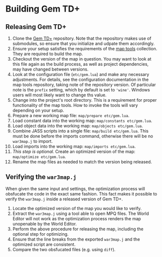 # Building Gem TD+

## Releasing Gem TD+

01. Clone the [Gem TD+][1] repository. Note that the repository makes use of
    submodules, so ensure that you initialize and udpate them accordingly.
02. Ensure your setup satisfies the requirements of the [map tools][2] 
    collection. They are required to build the map.
03. Checkout the version of the map in question. You may want to look at this
    file again as the build process, as well as project dependencies, may have
    changed between versions.
04. Look at the configuration file (`etc/gem.lua`) and make any necessary
    adjustments. For details, see the configuration documentation in the map
    tools repository, taking note of the repository version. Of particular
    note is the `prefix` setting, which by default is set to `'wine'`. Windows
    users will most likely want to change ths value.
05. Change into the project's root directory. This is a requirement for proper
    functionality of the map tools. How to invoke the tools will vary
    depending on your setup.
06. Prepare a new working map file: `map/prepare etc/gem.lua`.
07. Load constant data into the working map: `map/constants etc/gem.lua`.
08. Load object data into the working map: `map/objects etc/gem.lua`.
09. Combine JASS scripts into a single file: `map/build etc/gem.lua`. This
    must be done before the imports command, otherwise there will be no
    `war3map.j` to import.
10. Load imports into the working map: `map/imports etc/gem.lua`.
11. _This step is optional._ Create an optimized version of the map:
    `map/optimize etc/gem.lua`.
12. Rename the map files as needed to match the version being released.

[1]: https://github.com/nvs/gem
[2]: https://github.com/nvs/map

## Verifying the `war3map.j`

When given the same input and settings, the optimization process will
obsfucate the code in the exact same fashion. This fact makes it possible to
verify the `war3map.j` inside a released version of Gem TD+.

01. Locate the optimized version of the map you would like to verify.
02. Extract the `war3map.j` using a tool able to open MPQ files. The World
    Editor will not work as the optimization process renders the map
    unopenable by the World Editor.
03. Perform the above procedure for releasing the map, including the optional
    step for optimizing.
04. Ensure that the line breaks from the exported `war3map.j` and the
    optimized script are consistent.
05. Compare the two obsfucated files (e.g. using `diff`).
